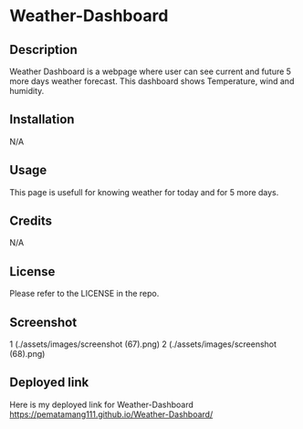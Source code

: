 # Weather-Dashboard

## Description
   Weather Dashboard is a webpage where user can see current and future 5 more days weather forecast.
   This dashboard shows Temperature, wind and humidity.



## Installation

N/A

## Usage
   This page is usefull for knowing weather for today and for 5 more days. 

## Credits

N/A

## License

Please refer to the LICENSE in the repo.

## Screenshot
1 (./assets/images/screenshot (67).png)
2 (./assets/images/screenshot (68).png)


## Deployed link
Here is my deployed link for Weather-Dashboard
https://pematamang111.github.io/Weather-Dashboard/